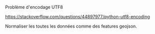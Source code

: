 Problème d'encodage UTF8

https://stackoverflow.com/questions/44897977/python-utf8-encoding

Normaliser les toutes les données comme des features geojson.

